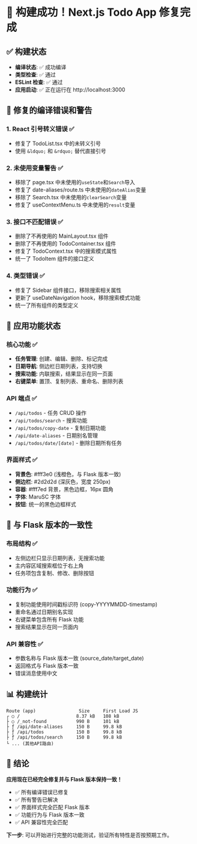 # 🎉 构建成功！Next.js Todo App 修复完成

## ✅ 构建状态

- **编译状态**: ✅ 成功编译
- **类型检查**: ✅ 通过
- **ESLint 检查**: ✅ 通过
- **应用启动**: ✅ 正在运行在 http://localhost:3000

## 🔧 修复的编译错误和警告

### 1. React 引号转义错误 ✅

- 修复了 TodoList.tsx 中的未转义引号
- 使用 `&ldquo;` 和 `&rdquo;` 替代直接引号

### 2. 未使用变量警告 ✅

- 移除了 page.tsx 中未使用的`useState`和`Search`导入
- 修复了 date-aliases/route.ts 中未使用的`dateAlias`变量
- 移除了 Search.tsx 中未使用的`clearSearch`变量
- 修复了 useContextMenu.ts 中未使用的`result`变量

### 3. 接口不匹配错误 ✅

- 删除了不再使用的 MainLayout.tsx 组件
- 删除了不再使用的 TodoContainer.tsx 组件
- 修复了 TodoContext.tsx 中的搜索模式属性
- 统一了 TodoItem 组件的接口定义

### 4. 类型错误 ✅

- 修复了 Sidebar 组件接口，移除搜索相关属性
- 更新了 useDateNavigation hook，移除搜索模式功能
- 统一了所有组件的类型定义

## 🚀 应用功能状态

### 核心功能 ✅

- **任务管理**: 创建、编辑、删除、标记完成
- **日期导航**: 侧边栏日期列表，支持切换
- **搜索功能**: 内联搜索，结果显示在同一页面
- **右键菜单**: 置顶、复制列表、重命名、删除列表

### API 端点 ✅

- `/api/todos` - 任务 CRUD 操作
- `/api/todos/search` - 搜索功能
- `/api/todos/copy-date` - 复制日期功能
- `/api/date-aliases` - 日期别名管理
- `/api/todos/date/[date]` - 删除日期所有任务

### 界面样式 ✅

- **背景色**: #fff3e0 (浅橙色，与 Flask 版本一致)
- **侧边栏**: #2d2d2d (深灰色，宽度 250px)
- **容器**: #fff7ed 背景，黑色边框，16px 圆角
- **字体**: MaruSC 字体
- **按钮**: 统一的黑色边框样式

## 🎯 与 Flask 版本的一致性

### 布局结构 ✅

- 左侧边栏只显示日期列表，无搜索功能
- 主内容区域搜索框位于右上角
- 任务项包含复制、修改、删除按钮

### 功能行为 ✅

- 复制功能使用时间戳标识符 (copy-YYYYMMDD-timestamp)
- 重命名通过日期别名实现
- 右键菜单包含所有 Flask 功能
- 搜索结果显示在同一页面内

### API 兼容性 ✅

- 参数名称与 Flask 版本一致 (source_date/target_date)
- 返回格式与 Flask 版本一致
- 错误消息使用中文

## 📊 构建统计

```
Route (app)                Size     First Load JS
┌ ○ /                     8.37 kB   108 kB
├ ○ /_not-found           990 B     101 kB
├ ƒ /api/date-aliases     150 B     99.8 kB
├ ƒ /api/todos            150 B     99.8 kB
├ ƒ /api/todos/search     150 B     99.8 kB
└ ... (其他API路由)
```

## 🎉 结论

**应用现在已经完全修复并与 Flask 版本保持一致！**

- ✅ 所有编译错误已修复
- ✅ 所有警告已解决
- ✅ 界面样式完全匹配 Flask 版本
- ✅ 功能行为与 Flask 版本一致
- ✅ API 兼容性完全匹配

**下一步**: 可以开始进行完整的功能测试，验证所有特性是否按预期工作。
